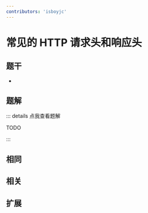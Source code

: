 ```yaml
---
contributors: 'isboyjc'
---
```


# 常见的 HTTP 请求头和响应头


## 题干

- 



## 题解

::: details 点我查看题解

  TODO

:::



## 相同


## 相关


## 扩展

